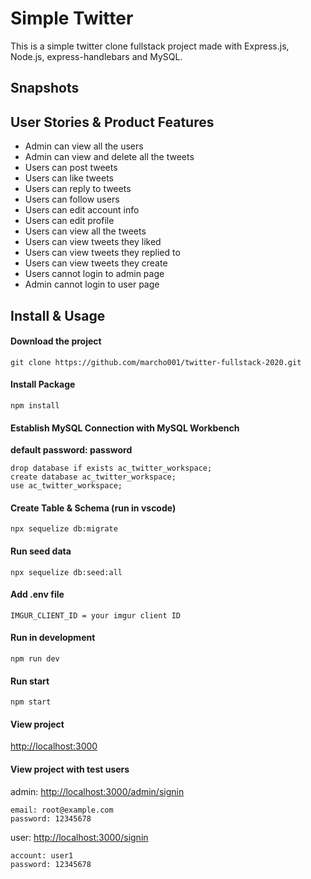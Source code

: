 # Simple Twitter

This is a simple twitter clone fullstack project made with Express.js, Node.js, express-handlebars and MySQL.

## Snapshots

## User Stories & Product Features

- Admin can view all the users
- Admin can view and delete all the tweets
- Users can post tweets
- Users can like tweets
- Users can reply to tweets
- Users can follow users
- Users can edit account info
- Users can edit profile
- Users can view all the tweets
- Users can view tweets they liked
- Users can view tweets they replied to
- Users can view tweets they create
- Users cannot login to admin page
- Admin cannot login to user page

## Install & Usage

#### Download the project

```
git clone https://github.com/marcho001/twitter-fullstack-2020.git
```

#### Install Package

```
npm install
```

#### Establish MySQL Connection with MySQL Workbench

**default password: password**

```
drop database if exists ac_twitter_workspace;
create database ac_twitter_workspace;
use ac_twitter_workspace;
```

#### Create Table & Schema (run in vscode)

```
npx sequelize db:migrate
```

#### Run seed data

```
npx sequelize db:seed:all
```

#### Add .env file

```
IMGUR_CLIENT_ID = your imgur client ID
```

#### Run in development

```
npm run dev
```

#### Run start

```
npm start
```

#### View project

[http://localhost:3000](http://localhost:3000)

#### View project with test users

admin: [http://localhost:3000/admin/signin](http://localhost:3000/admin/sign)

```
email: root@example.com
password: 12345678
```

user: [http://localhost:3000/signin](http://localhost:3000/signin)

```
account: user1
password: 12345678
```

##

